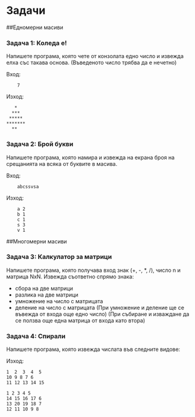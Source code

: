 Задачи
=====================

##Едномерни масиви

### Задача 1: Коледа е!
Напишете програма, която чете от конзолата едно число и извежда елха със такава основа. (Въведеното число трябва да е нечетно)

Вход:
```
    7
```
Изход:
```
   *
  ***
 *****
*******
  **
```



### Задача 2: Брой букви
Напишете програма, която намира и извежда на екрана броя на срещанията на всяка от буквите в масива.

Вход:
```
    abcssvsa
```

Изход:
```
    a 2
    b 1
    c 1
    s 3
    v 1
``` 

##Многомерни масиви

### Задача 3: Калкулатор за матрици
Напишете програма, която получава вход знак (+, -, *, /), число n и матрица NxN.
Извежда съответно спрямо знака:
- сбора на две матрици
- разлика на две матрици
- умножение на число с матрицата
- деление на число с матрицата
(При умножение и деление ще се въвежда от входа още едно число)
(При събиране и изваждане да се ползва още една матрица от входа като втора)


### Задача 4: Спирали
Напишете програма, която извежда числата във следните видове:

Изход:
```
1  2  3  4  5
10 9 8 7 6
11 12 13 14 15
```

```
1 2 3 4 5
14 15 16 17 6
13 20 19 18 7
12 11 10 9 8
```
